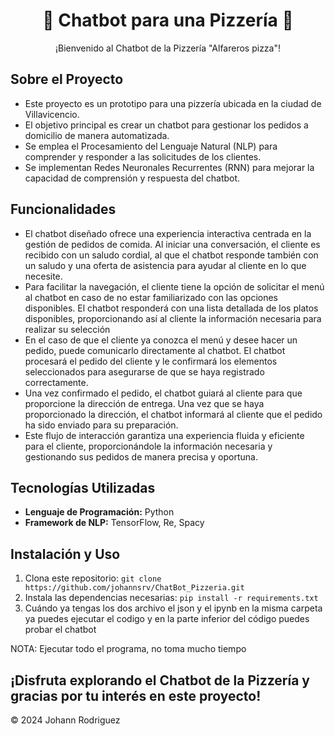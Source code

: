 <div align="center">
  <h1>🍕 Chatbot para una Pizzería 🍕</h1>
  <p>¡Bienvenido al Chatbot de la Pizzería "Alfareros pizza"!</p>
</div>

## Sobre el Proyecto

- Este proyecto es un prototipo para una pizzería ubicada en la ciudad de Villavicencio.
- El objetivo principal es crear un chatbot para gestionar los pedidos a domicilio de manera automatizada.
- Se emplea el Procesamiento del Lenguaje Natural (NLP) para comprender y responder a las solicitudes de los clientes.
- Se implementan Redes Neuronales Recurrentes (RNN) para mejorar la capacidad de comprensión y respuesta del chatbot.

## Funcionalidades

- El chatbot diseñado ofrece una experiencia interactiva centrada en la gestión de pedidos de comida. Al iniciar una conversación, el cliente es recibido con un saludo cordial, al que el chatbot responde también con un saludo y una oferta de asistencia para ayudar al cliente en lo que necesite.
- Para facilitar la navegación, el cliente tiene la opción de solicitar el menú al chatbot en caso de no estar familiarizado con las opciones disponibles. El chatbot responderá con una lista detallada de los platos disponibles, proporcionando así al cliente la información necesaria para realizar su selección
- En el caso de que el cliente ya conozca el menú y desee hacer un pedido, puede comunicarlo directamente al chatbot. El chatbot procesará el pedido del cliente y le confirmará los elementos seleccionados para asegurarse de que se haya registrado correctamente.
- Una vez confirmado el pedido, el chatbot guiará al cliente para que proporcione la dirección de entrega. Una vez que se haya proporcionado la dirección, el chatbot informará al cliente que el pedido ha sido enviado para su preparación.
- Este flujo de interacción garantiza una experiencia fluida y eficiente para el cliente, proporcionándole la información necesaria y gestionando sus pedidos de manera precisa y oportuna.

## Tecnologías Utilizadas

- **Lenguaje de Programación:** Python
- **Framework de NLP:** TensorFlow, Re, Spacy

## Instalación y Uso

1. Clona este repositorio: `git clone https://github.com/johannsrv/ChatBot_Pizzeria.git`
2. Instala las dependencias necesarias: `pip install -r requirements.txt`
3. Cuándo ya tengas los dos archivo el json y el ipynb en la misma carpeta ya puedes ejecutar el codigo y en la parte inferior del código puedes probar el chatbot

NOTA: Ejecutar todo el programa, no toma mucho tiempo 

¡Disfruta explorando el Chatbot de la Pizzería y gracias por tu interés en este proyecto!
---
© 2024 Johann Rodriguez

